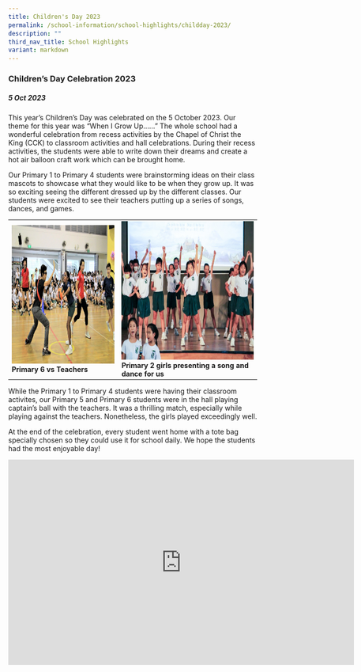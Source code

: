 ```yaml
---
title: Children's Day 2023
permalink: /school-information/school-highlights/childday-2023/
description: ""
third_nav_title: School Highlights
variant: markdown
---
```

### Children’s Day Celebration 2023

##### 5 Oct 2023

This year’s Children’s Day was celebrated on the 5 October 2023. Our theme for this year was “When I Grow Up……” The whole school had a wonderful celebration from recess activities by the Chapel of Christ the King (CCK) to classroom activities and hall celebrations. During their recess activities, the students were able to write down their dreams and create a hot air balloon craft work which can be brought home.

Our Primary 1 to Primary 4 students were brainstorming ideas on their class mascots to showcase what they would like to be when they grow up. It was so exciting seeing the different dressed up by the different classes. Our students were excited to see their teachers putting up a series of songs, dances, and games.

<table>
<tbody><tr>
		<td><img alt="childday01" src="/images/Children's%20Day%202023/primary%206%20vs%20teachers.JPG" style="width:450px;height:280px;"><b>Primary 6 vs Teachers</b></td>
		<td><img alt="childday02" src="/images/Children's%20Day%202023/primary%202%20girls%20presenting%20a%20song%20and%20dance%20for%20us.JPG" style="width:450px;height:280px;"><b>Primary 2 girls presenting a song and dance for us</b></td>
</tr></tbody></table>

While the Primary 1 to Primary 4 students were having their classroom activites, our Primary 5 and Primary 6 students were in the hall playing captain’s ball with the teachers. It was a thrilling match, especially while playing against the teachers. Nonetheless, the girls played exceedingly well.

At the end of the celebration, every student went home with a tote bag specially chosen so they could use it for school daily. We hope the students had the most enjoyable day!

<center><iframe allowfullscreen="" allow="accelerometer; autoplay; clipboard-write; encrypted-media; gyroscope; picture-in-picture; web-share" frameborder="0" title="YouTube video player" src="https://www.youtube.com/embed/YVLDvo38J4M?si=hcsIj9MqU2VEJULx" height="415" width="700"></iframe><center></center></center>